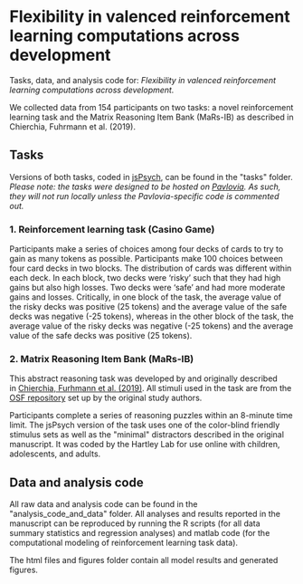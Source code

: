 # Flexibility in valenced reinforcement learning computations across development
Tasks, data, and analysis code for: *Flexibility in valenced reinforcement learning computations across development.*

We collected data from 154 participants on two tasks: a novel reinforcement learning task
and the Matrix Reasoning Item Bank (MaRs-IB) as described in Chierchia, Fuhrmann et al. (2019). 

## Tasks
Versions of both tasks, coded in [jsPsych](https://www.jspsych.org/), can be found in the "tasks" folder.
_Please note: the tasks were designed to be hosted on [Pavlovia](https://pavlovia.org/). As such, they will not run locally unless the Pavlovia-specific code is commented out._ 

### 1. Reinforcement learning task (Casino Game)
Participants make a series of choices among four decks of cards to try to gain as many tokens as possible. Participants make 100 choices between four card decks in two blocks. The distribution of cards was different within each deck. In each block, two decks were ‘risky’ such that they had high gains but also high losses. Two decks were ‘safe’ and had more moderate gains and losses. Critically, in one block of the task, the average value of the risky decks was positive (25 tokens) and the average value of the safe decks was negative (-25 tokens), whereas in the other block of the task, the average value of the risky decks was negative (-25 tokens) and the average value of the safe decks was positive (25 tokens). 

### 2. Matrix Reasoning Item Bank (MaRs-IB)
This abstract reasoning task was developed by and originally described in [Chierchia, Furhmann et al. (2019)](https://royalsocietypublishing.org/doi/10.1098/rsos.190232). All stimuli used in the task are from the [OSF repository](https://osf.io/g96f4/) set up by the original study authors.

Participants complete a series of reasoning puzzles within an 8-minute time limit.
The jsPsych version of the task uses one of the color-blind friendly stimulus sets as well as the "minimal" distractors described in the original manuscript. It was coded by the Hartley Lab for use online with children, adolescents, and adults.

## Data and analysis code
All raw data and analysis code can be found in the "analysis_code_and_data" folder. All analyses and results reported in the manuscript can be reproduced by running the R scripts (for all data summary statistics and regression analyses) and matlab code (for the computational modeling of reinforcement learning task data). 

The html files and figures folder contain all model results and generated figures. 